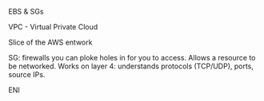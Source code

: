 EBS & SGs

VPC - Virtual Private Cloud

Slice of the AWS entwork

SG: firewalls you can ploke holes in for you to access. Allows a resource to be networked. Works on layer 4: understands protocols (TCP/UDP), ports, source IPs. 

ENI 

